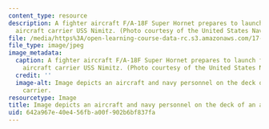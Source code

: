 ```yaml
---
content_type: resource
description: A fighter aircraft F/A-18F Super Hornet prepares to launch from the nuclear-powered
  aircraft carrier USS Nimitz. (Photo courtesy of the United States Navy.)
file: /media/https%3A/open-learning-course-data-rc.s3.amazonaws.com/17-462-innovation-in-military-organizations-fall-2005/642a967e40e456fba00f902b6bf837fa_17-462f05-th.jpg
file_type: image/jpeg
image_metadata:
  caption: A fighter aircraft F/A-18F Super Hornet prepares to launch from the nuclear-powered
    aircraft carrier USS Nimitz. (Photo courtesy of the United States Navy.)
  credit: ''
  image-alt: Image depicts an aircraft and navy personnel on the deck of an aircraft
    carrier.
resourcetype: Image
title: Image depicts an aircraft and navy personnel on the deck of an aircraft carrier
uid: 642a967e-40e4-56fb-a00f-902b6bf837fa
---
```

